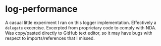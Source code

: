 # log-performance
A casual little experiment I ran on this logger implementation. Effectively a `delegate` excercise. Excerpted from proprietary code to comply with NDA. 
Was copy/pasted directly to GitHub text editor, so it may have bugs with respect to imports/references that I missed.
